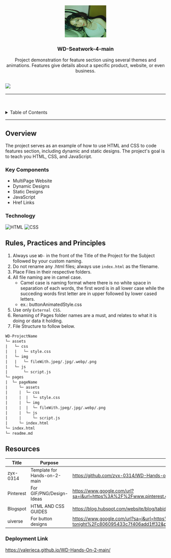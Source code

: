 <a name="readme-top">

<br/>

<br />
<div align="center">
  <a href="https://github.com/ValerieCA/">
  <!-- TODO: If you want to add logo or banner you can add it here -->
    <img src="./assets/img/valerie.jpg" width="130" height="100">
  </a>
<!-- TODO: Change Title to the name of the title of your Project -->
  <h3 align="center">WD-Seatwork-4-main</h3>
</div>
<!-- TODO: Make a short description -->
<div align="center">
 Project demonstration for feature section using several themes and animations. Features give details about a specific product, website, or even business.
</div>

<br />

<!-- TODO: Change the zyx-0314 into your github username  -->
<!-- TODO: Change the WD-Template-Project into the same name of your folder -->
![](https://visit-counter.vercel.app/counter.png?page=ValerieCA/WD-Seatwork-4-main)

---

<br />
<br />

<!-- TODO: If you want to add more layers for your readme -->
<details>
  <summary>Table of Contents</summary>
  <ol>
    <li>
      <a href="#overview">Overview</a>
      <ol>
        <li>
          <a href="#key-components">Key Components</a>
        </li>
        <li>
          <a href="#technology">Technology</a>
        </li>
      </ol>
    </li>
    <li>
      <a href="#rule,-practices-and-principles">Rules, Practices and Principles</a>
    </li>
    <li>
      <a href="#resources">Resources</a>
    </li>
  </ol>
</details>

---

## Overview

<!-- TODO: To be changed -->
<!-- The following are just sample -->
The project serves as an example of how to use HTML and CSS to code features section, including dynamic and static designs. The project's goal is to teach you HTML, CSS, and JavaScript.


### Key Components
<!-- TODO: List of Key Components -->
<!-- The following are just sample -->
- MultiPage Website
- Dynamic Designs
- Static Designs
- JavaScript
- Href Links

### Technology
<!-- TODO: List of Technology Used -->
![HTML](https://img.shields.io/badge/HTML-E34F26?style=for-the-badge&logo=html5&logoColor=white)
![CSS](https://img.shields.io/badge/CSS-1572B6?style=for-the-badge&logo=css3&logoColor=white)

## Rules, Practices and Principles
1. Always use `WD-` in the front of the Title of the Project for the Subject followed by your custom naming.
2. Do not rename any .html files; always use `index.html` as the filename.
3. Place Files in their respective folders.
4. All file naming are in camel case.
   - Camel case is naming format where there is no white space in separation of each words, the first word is in all lower case while the succeding words first letter are in upper followed by lower cased letters.
   - ex.: buttonAnimatedStyle.css
5. Use only `External CSS`.
6. Renaming of Pages folder names are a must, and relates to what it is doing or data it holding.
7. File Structure to follow below.

```
WD-ProjectName
└─ assets
|   └─ css
|   |   └─ style.css
|   └─ img
|   |   └─ fileWith.jpeg/.jpg/.webp/.png
|   └─ js
|       └─ script.js
└─ pages
|  └─ pageName
|     └─ assets
|     |  └─ css
|     |  |  └─ style.css
|     |  └─ img
|     |  |  └─ fileWith.jpeg/.jpg/.webp/.png
|     |  └─ js
|     |     └─ script.js
|     └─ index.html
└─ index.html
└─ readme.md
```

## Resources

<!-- TODO: Add References -->
| Title | Purpose | Link |
|-|-|-|
| zyx-0314  | Template for Hands-on-2-main | https://github.com/zyx-0314/WD-Hands-on-2.git |
| Pinterest | For GIF/PNG/Design-Ideas | https://www.google.com/url?sa=i&url=https%3A%2F%2Fwww.pinterest.com%2Fpin%2F704320829217793167%2F&psig=AOvVaw0lOPo1H3ZKLkBHnHV1XK2F&ust=1719067901224000&source=images&cd=vfe&opi=89978449&ved=0CBAQjRxqFwoTCLDz74757IYDFQAAAAAdAAAAABAw |
| Blogspot  | HTML AND CSS GUIDES | https://blog.hubspot.com/website/blog/tabid/6307/bid/19727/easy-html-tricks-for-the-non-technical-marketer.aspx#:~:text=To%20make%20a%20horizontal%20line%20in%20HTML%2C%20use%20the%20%3Chr,not%20have%20a%20closing%20tag.|
| uiverse  | For button designs | https://www.google.com/url?sa=i&url=https%3A%2F%2Fwww.sportingnews.com%2Fus%2Fnba%2Fnews%2Fseason-tournament-different-courts-designs-tonight%2Fc806095433c7f406add1ff32&psig=AOvVaw02rxpkVDk2vzPXnoPtn1MO&ust=1719080454068000&source=images&cd=vfe&opi=89978449&ved=0CBAQjRxqFwoTCMj_vPGn7YYDFQAAAAAdAAAAABAT |


### Deployment Link 
https://valerieca.github.io/WD-Hands-On-2-main/



